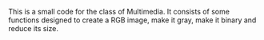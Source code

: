 This is a small code for the class of Multimedia. It consists of some functions designed to create a RGB image, make it gray, make it binary and reduce its size.
